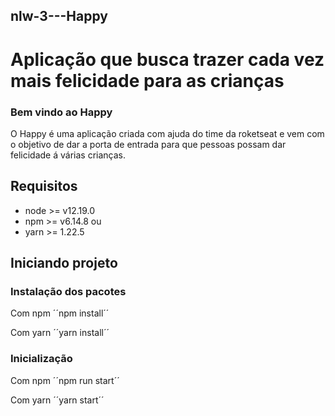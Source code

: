 ## nlw-3---Happy
# Aplicação que busca trazer cada vez mais felicidade para as crianças

### Bem vindo ao Happy
O Happy é uma aplicação criada com ajuda do time da roketseat e vem com o objetivo de dar a porta de entrada para que pessoas possam dar felicidade á várias crianças.

## Requisitos
- node >= v12.19.0
- npm >= v6.14.8 ou
- yarn >= 1.22.5

## Iniciando projeto
### Instalação dos pacotes
Com npm
´´npm install´´

Com yarn
´´yarn install´´

### Inicialização
Com npm
´´npm run start´´

Com yarn
´´yarn start´´
